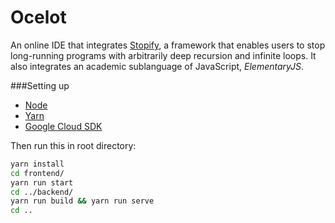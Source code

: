 # Ocelot
An online IDE that integrates [Stopify](https://github.com/plasma-umass/Stopify), a framework that enables users to stop long-running programs with arbitrarily deep recursion and infinite loops. It also integrates an academic sublanguage of JavaScript, _ElementaryJS_.

###Setting up

- [Node](https://nodejs.org/en/)
- [Yarn](https://www.yarnpkg.com)
- [Google Cloud SDK](https://cloud.google.com/sdk/)

Then run this in root directory:
```bash
yarn install 
cd frontend/
yarn run start
cd ../backend/
yarn run build && yarn run serve
cd ..
```